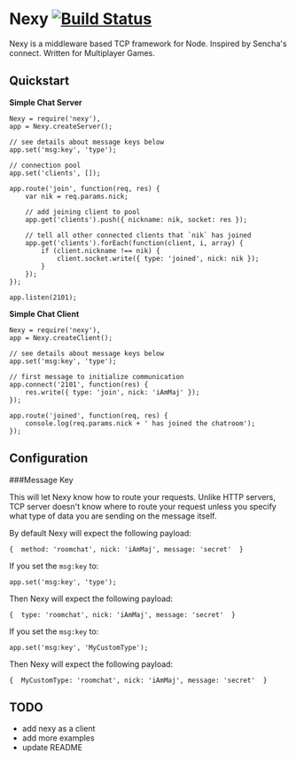 Nexy [![Build Status](https://travis-ci.org/majimboo/nexy.svg?branch=master)](https://travis-ci.org/majimboo/nexy)
====

Nexy is a middleware based TCP framework for Node. Inspired by Sencha's connect. Written for Multiplayer Games.

Quickstart
----

**Simple Chat Server**

    Nexy = require('nexy'),
    app = Nexy.createServer();

    // see details about message keys below
    app.set('msg:key', 'type');

    // connection pool
    app.set('clients', []);

    app.route('join', function(req, res) {
        var nik = req.params.nick;

        // add joining client to pool
        app.get('clients').push({ nickname: nik, socket: res });

        // tell all other connected clients that `nik` has joined
        app.get('clients').forEach(function(client, i, array) {
            if (client.nickname !== nik) {
                client.socket.write({ type: 'joined', nick: nik });
            }
        });
    });

    app.listen(2101);

**Simple Chat Client**

    Nexy = require('nexy'),
    app = Nexy.createClient();

    // see details about message keys below
    app.set('msg:key', 'type');

    // first message to initialize communication
    app.connect('2101', function(res) {
        res.write({ type: 'join', nick: 'iAmMaj' });
    });

    app.route('joined', function(req, res) {
        console.log(req.params.nick + ' has joined the chatroom');
    });

Configuration
----

###Message Key

This will let Nexy know how to route your requests. Unlike HTTP servers, TCP server doesn't know where to route your request unless you specify what type of data you are sending on the message itself.

By default Nexy will expect the following payload:

    {  method: 'roomchat', nick: 'iAmMaj', message: 'secret'  }

If you set the `msg:key` to:

    app.set('msg:key', 'type');

Then Nexy will expect the following payload:

    {  type: 'roomchat', nick: 'iAmMaj', message: 'secret'  }

If you set the `msg:key` to:

    app.set('msg:key', 'MyCustomType');

Then Nexy will expect the following payload:

    {  MyCustomType: 'roomchat', nick: 'iAmMaj', message: 'secret'  }



TODO
----

- add nexy as a client
- add more examples
- update README
